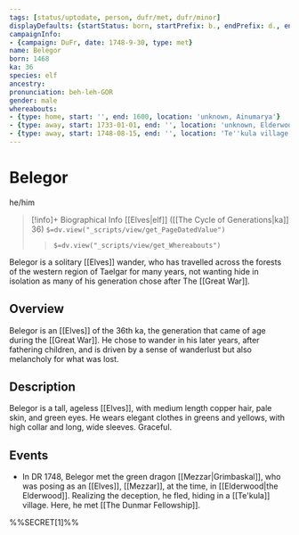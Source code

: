 ```yaml
---
tags: [status/uptodate, person, dufr/met, dufr/minor]
displayDefaults: {startStatus: born, startPrefix: b., endPrefix: d., endStatus: died}
campaignInfo:
- {campaign: DuFr, date: 1748-9-30, type: met}
name: Belegor
born: 1468
ka: 36
species: elf
ancestry:
pronunciation: beh-leh-GOR
gender: male
whereabouts:
- {type: home, start: '', end: 1600, location: 'unknown, Ainumarya'}
- {type: away, start: 1733-01-01, end: '', location: 'unknown, Elderwood'}
- {type: away, start: 1748-08-15, end: '', location: 'Te''kula village, Elderwood'}
---
```

# Belegor
he/him
>[!info]+ Biographical Info
> [[Elves|elf]] ([[The Cycle of Generations|ka]] 36)
> `$=dv.view("_scripts/view/get_PageDatedValue")`
>> `$=dv.view("_scripts/view/get_Whereabouts")`

Belegor is a solitary [[Elves]] wander, who has travelled across the forests of the western region of Taelgar for many years, not wanting hide in isolation as many of his generation chose after The [[Great War]]. 
## Overview

Belegor is an [[Elves]] of the 36th ka, the generation that came of age during the [[Great War]]. He chose to wander in his later years, after fathering children, and is driven by a sense of wanderlust but also melancholy for what was lost. 
## Description

Belegor is a tall, ageless [[Elves]], with medium length copper hair, pale skin, and green eyes. He wears elegant clothes in greens and yellows, with high collar and long, wide sleeves. Graceful.
## Events

- In DR 1748, Belegor met the green dragon [[Mezzar|Grimbaskal]], who was posing as an [[Elves]], [[Mezzar]], at the time, in [[Elderwood|the Elderwood]]. Realizing the deception, he fled, hiding in a [[Te'kula]] village. Here, he met [[The Dunmar Fellowship]]. 

%%SECRET[1]%%